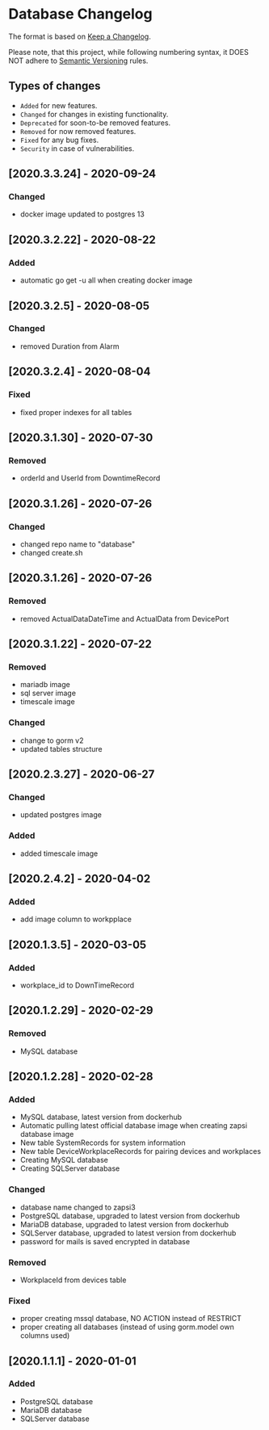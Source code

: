 # Database Changelog

The format is based on [Keep a Changelog](http://keepachangelog.com/en/1.0.0/).

Please note, that this project, while following numbering syntax, it DOES NOT
adhere to [Semantic Versioning](http://semver.org/spec/v2.0.0.html) rules.

## Types of changes

* ```Added``` for new features.
* ```Changed``` for changes in existing functionality.
* ```Deprecated``` for soon-to-be removed features.
* ```Removed``` for now removed features.
* ```Fixed``` for any bug fixes.
* ```Security``` in case of vulnerabilities.

## [2020.3.3.24] - 2020-09-24

### Changed
- docker image updated to postgres 13

## [2020.3.2.22] - 2020-08-22

### Added
- automatic go get -u all when creating docker image

## [2020.3.2.5] - 2020-08-05
### Changed
- removed Duration from Alarm

## [2020.3.2.4] - 2020-08-04
### Fixed
- fixed proper indexes for all tables


## [2020.3.1.30] - 2020-07-30
### Removed
- orderId and UserId from DowntimeRecord

## [2020.3.1.26] - 2020-07-26
### Changed
- changed repo name to "database"
- changed create.sh

## [2020.3.1.26] - 2020-07-26
### Removed
- removed ActualDataDateTime and ActualData from DevicePort

## [2020.3.1.22] - 2020-07-22
### Removed
- mariadb image
- sql server image
- timescale image

### Changed
- change to gorm v2
- updated tables structure

## [2020.2.3.27] - 2020-06-27

### Changed
- updated postgres image
### Added
- added timescale image

## [2020.2.4.2] - 2020-04-02

### Added
- add image column to workpplace

## [2020.1.3.5] - 2020-03-05

### Added
- workplace_id to DownTimeRecord

## [2020.1.2.29] - 2020-02-29

### Removed
- MySQL database


## [2020.1.2.28] - 2020-02-28

### Added
- MySQL database, latest version from dockerhub
- Automatic pulling latest official database image when creating zapsi database image
- New table SystemRecords for system information
- New table DeviceWorkplaceRecords for pairing devices and workplaces
- Creating MySQL database
- Creating SQLServer database
### Changed
- database name changed to zapsi3
- PostgreSQL database, upgraded to latest version from dockerhub
- MariaDB database, upgraded to latest version from dockerhub
- SQLServer database, upgraded to latest version from dockerhub
- password for mails is saved encrypted in database
### Removed
- WorkplaceId from devices table
### Fixed
- proper creating mssql database, NO ACTION instead of RESTRICT
- proper creating all databases (instead of using gorm.model own columns used)

## [2020.1.1.1] - 2020-01-01

### Added
- PostgreSQL database
- MariaDB database
- SQLServer database